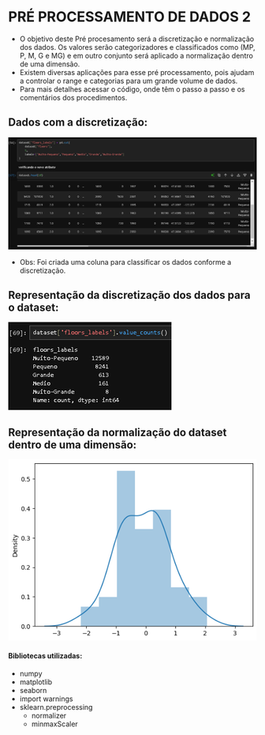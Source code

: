 # PRÉ PROCESSAMENTO DE DADOS 2

- O objetivo deste Pré procesamento será a discretização e normalização dos dados.
Os valores serão categorizadores e classificados como (MP, P, M, G e MG) e em outro conjunto será aplicado a normalização dentro de uma dimensão.
- Existem diversas aplicações para esse pré processamento, pois ajudam a controlar o range e categorias para um grande volume de dados.
- Para mais detalhes acessar o código, onde têm o passo a passo e os comentários dos procedimentos.

## Dados com a discretização:
![projeto](https://github.com/thiagoamorim11/Pre_processamento_dados2/blob/main/discretizacao.PNG)
- Obs: Foi criada uma coluna para classificar os dados conforme a discretização.

## Representação da discretização dos dados para o dataset:
![projeto](https://github.com/thiagoamorim11/Pre_processamento_dados2/blob/main/discretizacao2.PNG)


 
## Representação da normalização do dataset dentro de uma dimensão:
![projeto](https://github.com/thiagoamorim11/Pre_processamento_dados2/blob/main/normalizado.PNG)



#### Bibliotecas utilizadas:
- numpy
- matplotlib
- seaborn
- import warnings
- sklearn.preprocessing
  * normalizer
  * minmaxScaler

